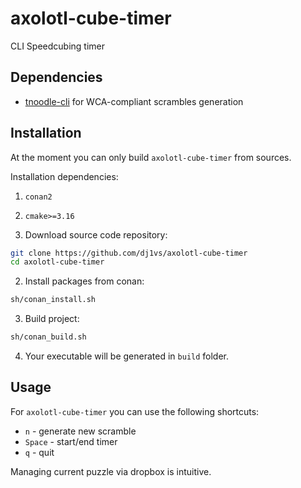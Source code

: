 # axolotl-cube-timer

CLI Speedcubing timer

## Dependencies

- [tnoodle-cli](https://github.com/SpeedcuberOSS/tnoodle-cli) for WCA-compliant scrambles generation

## Installation

At the moment you can only build `axolotl-cube-timer` from sources.

Installation dependencies:
1. `conan2`
2. `cmake>=3.16`

1. Download source code repository:
```bash
git clone https://github.com/dj1vs/axolotl-cube-timer
cd axolotl-cube-timer
```
2. Install packages from conan:
```bash
sh/conan_install.sh
```
3. Build project:
```bash
sh/conan_build.sh
```
4. Your executable will be generated in `build` folder.

## Usage

For `axolotl-cube-timer` you can use the following shortcuts:

- `n` - generate new scramble
- `Space` - start/end timer
- `q` - quit

Managing current puzzle via dropbox is intuitive.